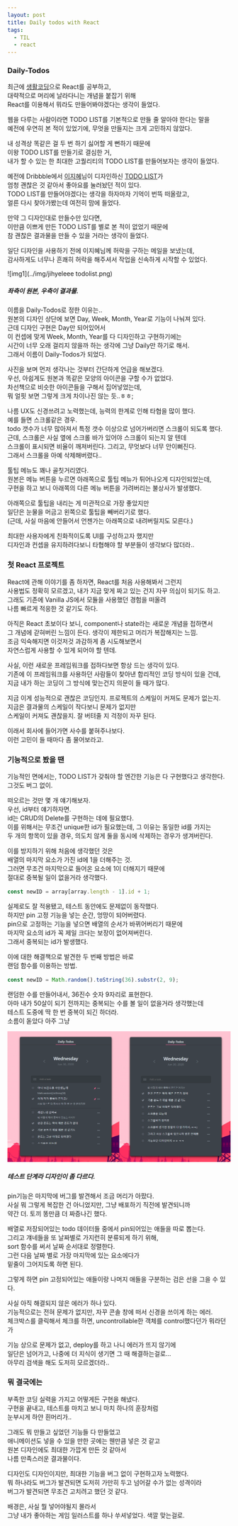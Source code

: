 ```yaml
---
layout: post
title: Daily todos with React
tags:
  - TIL
  - react
---
```

### Daily-Todos
최근에 [생활코딩](https://opentutorials.org/module/4058)으로 React를 공부하고,  
대략적으로 머리에 날라다니는 개념을 붙잡기 위해  
React를 이용해서 뭐라도 만들어봐야겠다는 생각이 들었다.  

웹을 다루는 사람이라면 TODO LIST를 기본적으로 만들 줄 알아야 한다는 말을  
예전에 우연히 본 적이 있었기에, 무엇을 만들지는 크게 고민하지 않았다.  

내 성격상 똑같은 걸 두 번 하기 싫어할 게 뻔하기 때문에  
이왕 TODO LIST를 만들기로 결심한 거,  
내가 할 수 있는 한 최대한 고퀄리티의 TODO LIST를 만들어보자는 생각이 들었다.  

예전에 Dribbble에서 [이지혜](http://jihyeleee.com/)님이 디자인하신 [TODO LIST](https://dribbble.com/shots/3384144-Hello-Dribbble)가  
엄청 괜찮은 것 같아서 좋아요를 눌러놨던 적이 있다.  
TODO LIST를 만들어야겠다는 생각을 하자마자 기억이 번뜩 떠올랐고,  
얼른 다시 찾아가봤는데 여전히 맘에 들었다.  

만약 그 디자인대로 만들수만 있다면,  
이만큼 이쁘게 만든 TODO LIST를 별로 본 적이 없었기 때문에  
참 괜찮은 결과물을 만들 수 있을 거라는 생각이 들었다.  

일단 디자인을 사용하기 전에 이지혜님께 허락을 구하는 메일을 보냈는데,  
감사하게도 너무나 흔쾌히 허락을 해주셔서 작업을 신속하게 시작할 수 있었다.  

![img1](../img/jihyeleee todolist.png)
##### 좌측이 원본, 우측이 결과물.  

이름을 Daily-Todos로 정한 이유는..  
원본의 디자인 상단에 보면 Day, Week, Month, Year로 기능이 나눠져 있다.  
근데 디자인 구현은 Day만 되어있어서  
이 컨셉에 맞게 Week, Month, Year를 다 디자인하고 구현하기에는  
시간이 너무 오래 걸리지 않을까 하는 생각에 그냥 Daily만 하기로 해서.  
그래서 이름이 Daily-Todos가 되었다.  

사진을 보며 먼저 생각나는 것부터 간단하게 언급을 해보겠다.  
우선, 아쉽게도 원본과 똑같은 모양의 아이콘을 구할 수가 없었다.  
차선책으로 비슷한 아이콘들을 구해서 집어넣었는데,  
뭐 얼핏 보면 그렇게 크게 차이나진 않는 듯..ㅎㅎ;  

나름 UX도 신경쓰려고 노력했는데, 능력의 한계로 인해 타협을 많이 했다.  
예를 들면 스크롤같은 경우.  
todo 갯수가 너무 많아져서 특정 갯수 이상으로 넘어가버리면 스크롤이 되도록 했다.  
근데, 스크롤은 사실 옆에 스크롤 바가 있어야 스크롤이 되는지 알 텐데  
스크롤이 표시되면 비율이 깨져버린다. 그리고, 무엇보다 너무 안이뻐진다.  
그래서 스크롤을 아예 삭제해버렸다..  

툴팁 메뉴도 꽤나 골칫거리였다.  
원본은 메뉴 버튼을 누르면 아래쪽으로 툴팁 메뉴가 튀어나오게 디자인되었는데,  
구현을 하고 보니 아래쪽의 다른 메뉴 버튼을 가려버리는 불상사가 발생했다.  

아래쪽으로 툴팁을 내리는 게 미관적으로 가장 좋았지만  
일단은 눈물을 머금고 왼쪽으로 툴팁을 빼버리기로 했다.  
(근데, 사실 마음에 안들어서 언젠가는 아래쪽으로 내려버릴지도 모른다.)  

최대한 사용자에게 친화적이도록 UI를 구성하고자 했지만  
디자인과 컨셉을 유지하려다보니 타협해야 할 부분들이 생각보다 많더라..  

### 첫 React 프로젝트
React에 관해 이야기를 좀 하자면, React를 처음 사용해봐서 그런지  
사용법도 정확히 모르겠고, 내가 지금 맞게 짜고 있는 건지 자꾸 의심이 되기도 하고.  
그래도 기존에 Vanilla JS에서 모듈을 사용했던 경험을 떠올려  
나름 빠르게 적응한 것 같기도 하다.  

아직은 React 초보이다 보니, component나 state라는 새로운 개념을 접하면서  
그 개념에 갇혀버린 느낌이 든다. 생각이 제한되고 머리가 복잡해지는 느낌.  
조금 익숙해지면 이것저것 과감하게 좀 시도해보면서   
자연스럽게 사용할 수 있게 되어야 할 텐데.  

사실, 이런 새로운 프레임워크를 접하다보면 항상 드는 생각이 있다.  
기존에 이 프레임워크를 사용하던 사람들이 찾아낸 합리적인 코딩 방식이 있을 건데,  
지금 내가 하는 코딩이 그 방식에 맞는건지 의문이 들 때가 많다.  

지금 이게 성능적으로 괜찮은 코딩인지. 프로젝트의 스케일이 커져도 문제가 없는지.  
지금은 결과물의 스케일이 작다보니 문제가 없지만  
스케일이 커져도 괜찮을지. 잘 버텨줄 지 걱정이 자꾸 된다.  

이래서 회사에 들어가면 사수를 붙혀주나보다.  
이런 고민이 들 때마다 좀 물어보라고.  

### 기능적으로 봤을 땐
기능적인 면에서는, TODO LIST가 갖춰야 할 엔간한 기능은 다 구현했다고 생각한다.  
그것도 버그 없이.  

떠오르는 것만 몇 개 얘기해보자.  
우선, id부터 얘기하자면.  
id는 CRUD의 Delete를 구현하는 데에 필요했다.  
이를 위해서는 무조건 unique한 id가 필요했는데, 그 이유는 동일한 id를 가지는  
두 개의 항목이 있을 경우, 의도치 않게 둘을 동시에 삭제하는 경우가 생겨버린다.  

이를 방지하기 위해 처음에 생각했던 것은  
배열의 마지막 요소가 가진 id에 1을 더해주는 것.  
그러면 무조건 마지막으로 들어온 요소에 1이 더해지기 때문에   
절대로 중복될 일이 없을거라 생각했다.  
```javascript
const newID = array[array.length - 1].id + 1;
```
실제로도 잘 적용됐고, 테스트 동안에도 문제없이 동작했다.  
하지만 pin 고정 기능을 넣는 순간, 엉망이 되어버렸다.  
pin으로 고정하는 기능을 넣으면 배열의 순서가 바뀌어버리기 때문에  
마지막 요소의 id가 꼭 제일 크다는 보장이 없어져버린다.  
그래서 중복되는 id가 발생했다.  

이에 대한 해결책으로 발견한 두 번째 방법은 바로  
랜덤 함수를 이용하는 방법.  
```javascript
const newID = Math.random().toString(36).substr(2, 9);
```
랜덤한 수를 만들어내서, 36진수 숫자 9자리로 표현한다.  
아마 내가 50살이 되기 전까지는 중복되는 수를 볼 일이 없을거라 생각했는데  
테스트 도중에 딱 한 번 중복이 되긴 하더라.  
소름이 돋았다 아주 그냥  

![img2](../img/todolist2.png)
##### 테스트 단계라 디자인이 좀 다르다.

pin기능은 마지막에 버그를 발견해서 조금 머리가 아팠다.  
사실 뭐 그렇게 복잡한 건 아니었지만, 그냥 배포하기 직전에 발견되니까  
약간 더. 토끼 똥만큼 더 짜증나긴 했다.  

배열로 저장되어있는 todo 데이터들 중에서 pin되어있는 애들을 따로 뽑는다.  
그리고 걔네들을 또 날짜별로 가지런히 분류되게 하기 위해,  
sort 함수를 써서 날짜 순서대로 정렬한다.  
그런 다음 날짜 별로 가장 마지막에 있는 요소에다가  
밑줄이 그어지도록 하면 된다.  

그렇게 하면 pin 고정되어있는 애들이랑 나머지 애들을 구분하는 검은 선을 그을 수 있다.  

사실 아직 해결되지 않은 에러가 하나 있다.  
기능적으로는 전혀 문제가 없지만, 자꾸 콘솔 창에 떠서 신경을 쓰이게 하는 에러.  
체크박스를 클릭해서 체크를 하면, uncontrollable한 객체를 control했다던가 뭐라던가  

기능 상으로 문제가 없고, deploy를 하고 나니 에러가 뜨지 않기에  
일단은 넘어가고, 나중에 더 지식이 생기면 그 때 해결하는걸로...  
아무리 검색을 해도 도저히 모르겠더라..  

### 뭐 결국에는
부족한 코딩 실력을 가지고 어떻게든 구현을 해냈다.  
구현을 끝내고, 테스트를 마치고 보니 마치 하나의 훈장처럼  
눈부시게 하얀 흰머리가..  

그래도 뭐 만들고 싶었던 기능들 다 만들었고  
애니메이션도 넣을 수 있을 만한 곳에는 웬만큼 넣은 것 같고  
원본 디자인에도 최대한 가깝게 만든 것 같아서  
나름 만족스러운 결과물이다.  

디자인도 디자인이지만, 최대한 기능을 버그 없이 구현하고자 노력했다.  
뭐 하나라도 버그가 발견되면 도저히 가만히 두고 넘어갈 수가 없는 성격이라  
버그가 발견되면 무조건 고치려고 했던 것 같다.  

배경은, 사실 뭘 넣어야될지 몰라서  
그냥 내가 좋아하는 게임 일러스트를 하나 쑤셔넣었다. 색깔 맞는걸로.  

